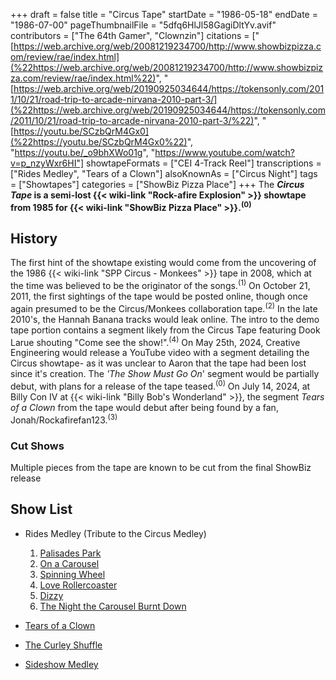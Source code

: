 +++
draft = false
title = "Circus Tape"
startDate = "1986-05-18"
endDate = "1986-07-00"
pageThumbnailFile = "5dfq6HlJl58GagiDltYv.avif"
contributors = ["The 64th Gamer", "Clownzin"]
citations = ["[https://web.archive.org/web/20081219234700/http://www.showbizpizza.com/review/rae/index.html](%22https://web.archive.org/web/20081219234700/http://www.showbizpizza.com/review/rae/index.html%22)", "[https://web.archive.org/web/20190925034644/https://tokensonly.com/2011/10/21/road-trip-to-arcade-nirvana-2010-part-3/](%22https://web.archive.org/web/20190925034644/https://tokensonly.com/2011/10/21/road-trip-to-arcade-nirvana-2010-part-3/%22)", "[https://youtu.be/SCzbQrM4Gx0](%22https://youtu.be/SCzbQrM4Gx0%22)", "https://youtu.be/_o9bhXWo01g", "https://www.youtube.com/watch?v=p_nzyWxr6HI"]
showtapeFormats = ["CEI 4-Track Reel"]
transcriptions = ["Rides Medley", "Tears of a Clown"]
alsoKnownAs = ["Circus Night"]
tags = ["Showtapes"]
categories = ["ShowBiz Pizza Place"]
+++
The ***Circus Tape* is a semi-lost {{< wiki-link "Rock-afire Explosion" >}} showtape from 1985 for {{< wiki-link "ShowBiz Pizza Place" >}}.<sup>(0)</sup>**

## History

The first hint of the showtape existing would come from the uncovering of the 1986 {{< wiki-link "SPP Circus - Monkees" >}} tape in 2008, which at the time was believed to be the originator of the songs.<sup>(1)</sup> On October 21, 2011, the first sightings of the tape would be posted online, though once again presumed to be the Circus/Monkees collaboration tape.<sup>(2)</sup>
In the late 2010's, the Hannah Banana tracks would leak online. The intro to the demo tape portion contains a segment likely from the Circus Tape featuring Dook Larue shouting "Come see the show!".<sup>(4)</sup>
On May 25th, 2024, Creative Engineering would release a YouTube video with a segment detailing the Circus showtape- as it was unclear to Aaron that the tape had been lost since it's creation. The *'The Show Must Go On*' segment would be partially debut, with plans for a release of the tape teased.<sup>(0)</sup>
On July 14, 2024, at Billy Con IV at {{< wiki-link "Billy Bob's Wonderland" >}}, the segment *Tears of a Clown* from the tape would debut after being found by a fan, Jonah/Rockafirefan123.<sup>(3)</sup>

### Cut Shows

Multiple pieces from the tape are known to be cut from the final ShowBiz release

## Show List

* Rides Medley (Tribute to the Circus Medley)

  1. [Palisades Park](https://en.wikipedia.org/wiki/Palisades_Park_(Freddy_Cannon_song))
  2. [On a Carousel](https://en.wikipedia.org/wiki/On_a_Carousel)
  3. [Spinning Wheel](https://en.wikipedia.org/wiki/Spinning_Wheel_(song))
  4. [Love Rollercoaster](https://en.wikipedia.org/wiki/Love_Rollercoaster)
  5. [Dizzy](https://en.wikipedia.org/wiki/Dizzy_(Tommy_Roe_song))
  6. [The Night the Carousel Burnt Down](https://en.wikipedia.org/wiki/Something/Anything%3F)
* [Tears of a Clown](https://en.wikipedia.org/wiki/The_Tears_of_a_Clown)
* [The Curley Shuffle](https://en.wikipedia.org/wiki/The_Curly_Shuffle)
* [Sideshow Medley](https://www.youtube.com/watch?v=p_nzyWxr6HI)
